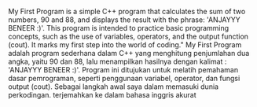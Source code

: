 My First Program is a simple C++ program that calculates the sum of two numbers, 90 and 88, and displays the result with the phrase: 'ANJAYYY BENEER :)'. This program is intended to practice basic programming concepts, such as the use of variables, operators, and the output function (cout). It marks my first step into the world of coding."
My First Program adalah program sederhana dalam C++ yang menghitung penjumlahan dua angka, yaitu 90 dan 88, lalu menampilkan hasilnya dengan kalimat : 'ANJAYYY BENEER :)'. Program ini ditujukan untuk melatih pemahaman dasar pemrograman, seperti penggunaan variabel, operator, dan fungsi output (cout). Sebagai langkah awal saya dalam memasuki dunia perkodingan.  terjemahkan ke dalam bahasa inggris akurat
